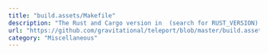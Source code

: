 ```yaml
---
title: "build.assets/Makefile"
description: "The Rust and Cargo version in  (search for RUST_VERSION) are required."
url: "https://github.com/gravitational/teleport/blob/master/build.assets/versions.mk#L11"
category: "Miscellaneous"
---
```

